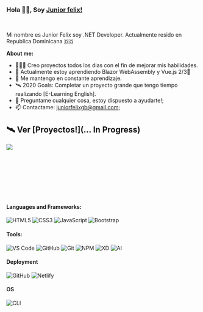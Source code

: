 ### Hola 👋🏽, Soy [Junior felix!](https://github.com/juniorfelixgb)

<br/>

Mi nombre es Junior Felix soy .NET Developer. Actualmente resido en Republica Dominicana 🇩🇴

**About me:**

- 👨🏽‍💻 Creo proyectos todos los dias con el fin de mejorar mis habilidades.
- 🌱 Actualmente estoy aprendiendo Blazor WebAssembly y Vue.js 2/3💚
- 💬 Me mantengo en constante aprendizaje.
- 🛰 2020 Goals: Completar un proyecto grande que tengo tiempo realizando [E-Learning English].
- 💬 Preguntame cualquier cosa, estoy dispuesto a ayudarte!;
- 📫 Contactame: juniorfelixgb@gmail.com;

## 🛰 Ver [Proyectos!](... In Progress)

<img src="https://github-readme-stats.vercel.app/api?username=juniorfelixgb&show_icons=true&theme=radical" align="left"/>

<br />
<br />
<br />
<br />
<br />
<br />
<br />
<br />

#### Languages and Frameworks:

![HTML5](https://img.shields.io/badge/-HTML5-%23E44D27?style=flat-square&logo=html5&logoColor=ffffff)
![CSS3](https://img.shields.io/badge/-CSS3-%231572B6?style=flat-square&logo=css3)
![JavaScript](https://img.shields.io/badge/-JavaScript-f7df1e?style=flat-square&logo=javascript&logoColor=white)
![Bootstrap](https://img.shields.io/badge/-Bootstrap-563D7C?style=flat-square&logo=bootstrap)

#### Tools:

![VS Code](http://img.shields.io/badge/-VS%20Code-007ACC?style=flat-square&logo=visual-studio-code&logoColor=ffffff)
![GitHub](https://img.shields.io/badge/-GitHub-181717?style=flat-square&logo=github)
![Git](https://img.shields.io/badge/-Git-%23F05032?style=flat-square&logo=git&logoColor=ffffff)
![NPM](https://img.shields.io/badge/-NPM-cb3837?style=flat-square&logo=npm&logoColor=ffffff)
![XD](https://img.shields.io/badge/-Adobe%20XD-470137?style=flat-square&logo=adobe-xd&logoColor=ffffff)
![AI](https://img.shields.io/badge/-Illustrator-330000?style=flat-square&logo=adobe-illustrator&logoColor=ffffff)

#### Deployment

![GitHub](https://img.shields.io/badge/-GitHub%20Pages-181717?style=flat-square&logo=github)
![Netlify](https://img.shields.io/badge/-Netlify-00c0b0?style=flat-square&logo=netlify&logoColor=ffffff)

#### OS

![CLI](http://img.shields.io/badge/-Windows-007ACC?style=flat-square&logo=windows&logoColor=ffffff)
